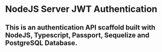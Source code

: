 # NodeJS Server JWT Authentication

## This is an authentication API scaffold built with NodeJS, Typescript, Passport, Sequelize and PostgreSQL Database.
